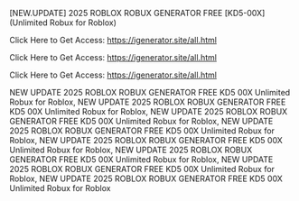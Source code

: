 [NEW.UPDATE] 2025 ROBLOX ROBUX GENERATOR FREE [KD5-00X] (Unlimited Robux for Roblox)

Click Here to Get Access: https://igenerator.site/all.html

Click Here to Get Access: https://igenerator.site/all.html

Click Here to Get Access: https://igenerator.site/all.html

 NEW UPDATE 2025 ROBLOX ROBUX GENERATOR FREE KD5 00X Unlimited Robux for Roblox, NEW UPDATE 2025 ROBLOX ROBUX GENERATOR FREE KD5 00X Unlimited Robux for Roblox, NEW UPDATE 2025 ROBLOX ROBUX GENERATOR FREE KD5 00X Unlimited Robux for Roblox, NEW UPDATE 2025 ROBLOX ROBUX GENERATOR FREE KD5 00X Unlimited Robux for Roblox, NEW UPDATE 2025 ROBLOX ROBUX GENERATOR FREE KD5 00X Unlimited Robux for Roblox, NEW UPDATE 2025 ROBLOX ROBUX GENERATOR FREE KD5 00X Unlimited Robux for Roblox, NEW UPDATE 2025 ROBLOX ROBUX GENERATOR FREE KD5 00X Unlimited Robux for Roblox, NEW UPDATE 2025 ROBLOX ROBUX GENERATOR FREE KD5 00X Unlimited Robux for Roblox
